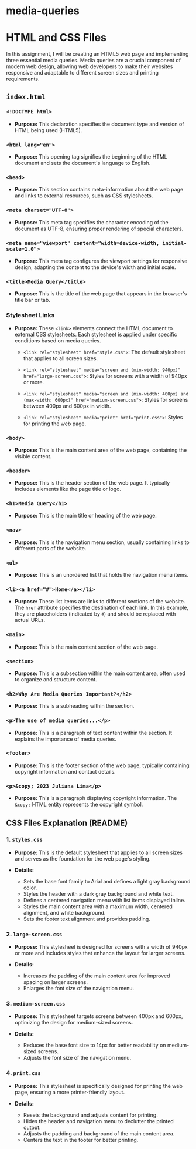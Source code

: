 # media-queries


# HTML and CSS Files

In this assignment, I will be creating an HTML5 web page and implementing three essential media queries. Media queries are a crucial component of modern web design, allowing web developers to make their websites responsive and adaptable to different screen sizes and printing requirements. 

## `index.html`

### `<!DOCTYPE html>`

- **Purpose:** This declaration specifies the document type and version of HTML being used (HTML5).

### `<html lang="en">`

- **Purpose:** This opening tag signifies the beginning of the HTML document and sets the document's language to English.

### `<head>`

- **Purpose:** This section contains meta-information about the web page and links to external resources, such as CSS stylesheets.

### `<meta charset="UTF-8">`

- **Purpose:** This meta tag specifies the character encoding of the document as UTF-8, ensuring proper rendering of special characters.

### `<meta name="viewport" content="width=device-width, initial-scale=1.0">`

- **Purpose:** This meta tag configures the viewport settings for responsive design, adapting the content to the device's width and initial scale.

### `<title>Media Query</title>`

- **Purpose:** This is the title of the web page that appears in the browser's title bar or tab.

### Stylesheet Links

- **Purpose:** These `<link>` elements connect the HTML document to external CSS stylesheets. Each stylesheet is applied under specific conditions based on media queries.

  - `<link rel="stylesheet" href="style.css">`: The default stylesheet that applies to all screen sizes.

  - `<link rel="stylesheet" media="screen and (min-width: 940px)" href="large-screen.css">`: Styles for screens with a width of 940px or more.

  - `<link rel="stylesheet" media="screen and (min-width: 400px) and (max-width: 600px)" href="medium-screen.css">`: Styles for screens between 400px and 600px in width.

  - `<link rel="stylesheet" media="print" href="print.css">`: Styles for printing the web page.

### `<body>`

- **Purpose:** This is the main content area of the web page, containing the visible content.

### `<header>`

- **Purpose:** This is the header section of the web page. It typically includes elements like the page title or logo.

### `<h1>Media Query</h1>`

- **Purpose:** This is the main title or heading of the web page.

### `<nav>`

- **Purpose:** This is the navigation menu section, usually containing links to different parts of the website.

### `<ul>`

- **Purpose:** This is an unordered list that holds the navigation menu items.

### `<li><a href="#">Home</a></li>`

- **Purpose:** These list items are links to different sections of the website. The `href` attribute specifies the destination of each link. In this example, they are placeholders (indicated by `#`) and should be replaced with actual URLs.

### `<main>`

- **Purpose:** This is the main content section of the web page.

### `<section>`

- **Purpose:** This is a subsection within the main content area, often used to organize and structure content.

### `<h2>Why Are Media Queries Important?</h2>`

- **Purpose:** This is a subheading within the section.

### `<p>The use of media queries...</p>`

- **Purpose:** This is a paragraph of text content within the section. It explains the importance of media queries.

### `<footer>`

- **Purpose:** This is the footer section of the web page, typically containing copyright information and contact details.

### `<p>&copy; 2023 Juliana Lima</p>`

- **Purpose:** This is a paragraph displaying copyright information. The `&copy;` HTML entity represents the copyright symbol.

## CSS Files Explanation (README)

### 1. `styles.css`

- **Purpose:** This is the default stylesheet that applies to all screen sizes and serves as the foundation for the web page's styling.

- **Details:**
  - Sets the base font family to Arial and defines a light gray background color.
  - Styles the header with a dark gray background and white text.
  - Defines a centered navigation menu with list items displayed inline.
  - Styles the main content area with a maximum width, centered alignment, and white background.
  - Sets the footer text alignment and provides padding.

### 2. `large-screen.css`

- **Purpose:** This stylesheet is designed for screens with a width of 940px or more and includes styles that enhance the layout for larger screens.

- **Details:**
  - Increases the padding of the main content area for improved spacing on larger screens.
  - Enlarges the font size of the navigation menu.

### 3. `medium-screen.css`

- **Purpose:** This stylesheet targets screens between 400px and 600px, optimizing the design for medium-sized screens.

- **Details:**
  - Reduces the base font size to 14px for better readability on medium-sized screens.
  - Adjusts the font size of the navigation menu.

### 4. `print.css`

- **Purpose:** This stylesheet is specifically designed for printing the web page, ensuring a more printer-friendly layout.

- **Details:**
  - Resets the background and adjusts content for printing.
  - Hides the header and navigation menu to declutter the printed output.
  - Adjusts the padding and background of the main content area.
  - Centers the text in the footer for better printing.
